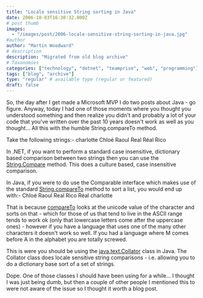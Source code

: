 ```yaml
---
title: "Locale sensitive String sorting in Java"
date: 2006-10-03T16:30:32.000Z
# post thumb
images:
  - "/images/post/2006-locale-sensitive-string-sorting-in-java.jpg"
#author
author: "Martin Woodward"
# description
description: "Migrated from old blog archive"
# Taxonomies
categories: ["technology", "dotnet", "teamprise", "web", "programming"]
tags: ["blog", "archive"]
type: "regular" # available type (regular or featured)
draft: false
---
```

So, the day after I get made a Microsoft MVP I do two posts about Java - go figure.  Anyway, today I had one of those moments where you thought you understood something and then realize you didn't and probably a lot of your code that you've written over the past 10 years doesn't work as well as you thought...  All this with the humble String.compareTo method. 

Take the following strings:-  charlotte Chloé Raoul Real Réal Rico 

In .NET, if you want to perform a standard case insensitive, dictionary based comparison between two strings then you can use the [String.Compare](http://msdn.microsoft.com/library/default.asp?url=/library/en-us/cpref/html/frlrfsystemstringclasscomparetopic1.asp) method.  This does a culture based, case insensitive comparison. 

In Java, if you were to do use the Comparable interface which makes use of the standard [String.compareTo](http://java.sun.com/j2se/1.4.2/docs/api/java/lang/String.html#compareTo(java.lang.String)) method to sort a list, you would end up with:-  Chloé Raoul Real Rico Réal charlotte 

That is because [compareTo](http://java.sun.com/j2se/1.4.2/docs/api/java/lang/String.html#compareTo(java.lang.String)) looks at the unicode value of the character and sorts on that - which for those of us that tend to live in the ASCII range tends to work ok (only that lowercase letters come after the uppercase ones) - however if you have a language that uses one of the many other characters it doesn't work so well.  If you had a language where M comes before A in the alphabet you are totally screwed. 

This is were you should be using the [java.text.Collator](http://java.sun.com/j2se/1.4.2/docs/api/java/text/Collator.html) class in Java.  The Collator class does locale sensitive string comparisons - i.e. allowing you to do a dictionary base sort of a set of strings. 

Dope.  One of those classes I should have been using for a while...  I thought I was just being dumb, but then a couple of other people I mentioned this to were not aware of the issue so I thought it worth a blog post.